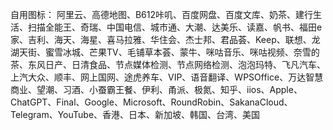 自用图标：
阿里云、高德地图、B612咔叽、百度网盘、百度文库、奶茶、建行生活、扫描全能王、奇瑞、中国电信、城市通、大潮、达美乐、读嘉、帆书、福田e家、吉利、海天、海星、喜马拉雅、华住会、杰士邦、君品荟、Keep、联想、龙湖天街、蜜雪冰城、芒果TV、毛铺草本荟、蒙牛、咪咕音乐、咪咕视频、奈雪的茶、东风日产、日清食品、节点媒体检测、节点网络检测、泡泡玛特、飞凡汽车、上汽大众、顺丰、网上国网、途虎养车、VIP、语音翻译、WPSOffice、万达智慧商业、望潮、习酒、小蚕霸王餐、伊利、甬派、极氮、知乎、iios、Apple、ChatGPT、Final、Google、Microsoft、RoundRobin、SakanaCloud、Telegram、YouTube、香港、日本、新加坡、韩国、台湾、美国
